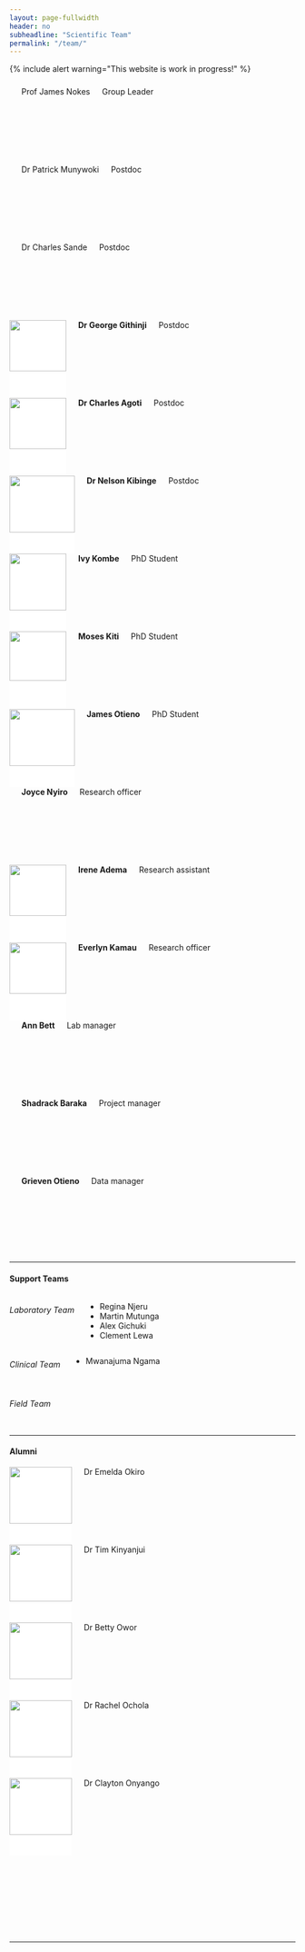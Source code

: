 ```yaml
---
layout: page-fullwidth
header: no
subheadline: "Scientific Team"
permalink: "/team/"
---
```

{% include alert warning="This website is work in progress!" %}
<h3></h3>

<div class="row t30">
<div class="small-2 columns"><div style="background: #E4E4E4; height: 137px;"><img src="{{ site.url }}/images/James-Nokes.jpg" alt=""></div><a>Prof James Nokes</a><div>Group Leader</div></div>
<div class="small-2 columns"><div style="background: #E4E4E4; height: 137px;"><img src="{{ site.url }}/images/Patrick-Munywoki.jpg" alt=""></div><a>Dr Patrick Munywoki</a><div>Postdoc</div></div>
<div class="small-2 columns"><div style="background: #E4E4E4; height: 137px;"><img src="{{ site.url }}/images/Charles-Sande.jpg" alt=""></div><a>Dr Charles Sande</a><div>Postdoc</div></div>
<div class="small-2 columns"><div style="background: #FFFFFF; height: 137px;"><img src="{{ site.url }}/images/George-Githinji.jpg" alt="" height="90" width="100"></div><strong><a>Dr George Githinji</a></strong><div>Postdoc</div></div>
<div class="small-2 columns"><div style="background: #FFFFFF; height: 137px;"><img src="{{ site.url }}/images/Charles-Agoti.jpg" alt="" height="90" width="100"></div><strong><a>Dr Charles Agoti</a></strong><div>Postdoc</div></div>
<div class="small-2 columns"><div style="background: #FFFFFF; height: 137px;"><img src="{{ site.url }}/images/Nelson-Kibinge.jpg" alt="" height="100" width="115"></div><strong><a>Dr Nelson Kibinge</a></strong><div>Postdoc</div></div>

</div>

<div class="row t30">
<div class="small-2 columns"><div style="background: #FFFFFF; height: 137px;"><img src="{{ site.url }}/images/Ivy-Kombe.jpg" alt="" height="100" width="100"></div><strong><a>Ivy Kombe</a></strong><div>PhD Student</div></div>
<div class="small-2 columns"><div style="background: #FFFFFF; height: 137px;"><img src="{{ site.url }}/images/Moses-Kiti.jpg" alt="" height="87" width="100"></div><a><strong>Moses Kiti</strong></a><div>PhD Student</div></div>
<div class="small-2 columns"><div style="background: #FFFFFF; height: 137px;"><img src="{{ site.url }}/images/James-Otieno.jpg" alt="" height="100" width="115"></div><strong><a>James Otieno</a></strong><div>PhD Student</div></div>
<div class="small-2 columns"><div style="background: #E4E4E4; height: 137px;"></div><strong><a>Joyce Nyiro</a></strong><div>Research officer</div></div> 
<div class="small-2 columns"><div style="background: #FFFFFF; height: 137px;"><img src="{{ site.url }}/images/Irene-Adema.jpg" alt="" height="90" width="100"></div><strong><a>Irene Adema</a></strong><div>Research assistant</div></div>
<div class="small-2 columns"><div style="background: #FFFFFF; height: 137px;"><img src="{{ site.url }}/images/Everlyn-Kamau.jpg" alt="" height="90" width="100"></div><strong><a>Everlyn Kamau</a></strong><div>Research officer</div></div>
</div>

<div class="row t30">
<div class="small-2 columns"><div style="background: #E4E4E4; height: 137px;"></div><strong>Ann Bett</strong><div>Lab manager</div></div>
<div class="small-2 columns"><div style="background: #E4E4E4; height: 137px;"><img src="{{ site.url }}/images/Shadrack-Baraka.jpg" alt=""></div><strong>Shadrack Baraka</strong><div>Project manager</div></div>
<div class="small-2 columns"><div style="background: #E4E4E4; height: 137px;"></div><strong>Grieven Otieno</strong><div>Data manager</div>
<div class="small-2 columns"><div style="background: #FFFFFF; height: 137px;"></div></div>
<div class="small-2 columns"><div style="background: #FFFFFF; height: 137px;"></div></div>
<div class="small-2 columns"><div style="background: #FFFFFF; height: 137px;"></div></div>
</div>

<hr>

<h4>Support Teams</h4>
<div class="row t30">

<div class="small-4 columns">
<h6>Laboratory Team</h6>
<div class="panel callout radius">
<ul class="square">
    <li>Regina Njeru</li>
    <li>Martin Mutunga</li>
    <li>Alex Gichuki</li>
    <li>Clement Lewa</li>
</ul>
</div>
</div>


<div class="small-4 columns">
<h6>Clinical Team</h6>
<div class="panel callout radius">
<ul class="square">
    <li>Mwanajuma Ngama</li>
</ul>

</div>
</div>


<div class="small-4 columns">
<h6>Field Team</h6>
<div class="panel callout radius">

</div>

</div>


</div>

<hr>

<h4>Alumni</h4>
<div class="row t30">
<div class="small-2 columns"><div style="background: #FFFFFF; height: 137px;"><img src="{{ site.url }}/images/Emelda-Okiro.jpg" alt="" height="100" width="110"></div>Dr Emelda Okiro</div>
<div class="small-2 columns"><div style="background: #FFFFFF; height: 137px;"><img src="{{ site.url }}/images/Timothy-Kinyanjui.jpg" alt="" height="100" width="110"></div>Dr Tim Kinyanjui</div>
<div class="small-2 columns"><div style="background: #FFFFFF; height: 137px;"><img src="{{ site.url }}/images/Betty-Owor.jpg" alt="" height="100" width="110"></div>Dr Betty Owor</div>
<div class="small-2 columns"><div style="background: #FFFFFF; height: 137px;"><img src="{{ site.url }}/images/Rachel-Ochola-2.jpg" alt="" height="100" width="110"></div>Dr Rachel Ochola</div>
<div class="small-2 columns"><div style="background: #FFFFFF; height: 137px;"><img src="{{ site.url }}/images/Clayton-Onyango.jpg" alt="" height="100" width="110"></div>Dr Clayton Onyango</div>
<div class="small-2 columns"><div style="background: #FFFFFF; height: 137px;"></div></div>
</div>
<hr>
